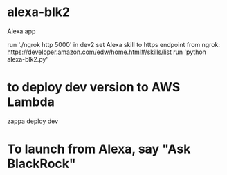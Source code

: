 # alexa-blk2
Alexa app

run './ngrok http 5000' in dev2
set Alexa skill to https endpoint from ngrok: https://developer.amazon.com/edw/home.html#/skills/list
run 'python alexa-blk2.py'

# to deploy dev version to AWS Lambda
zappa deploy dev

# To launch from Alexa, say "Ask BlackRock"
